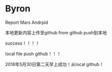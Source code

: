 # Byron
Report 
Mars Andrpid 

本地更新内容上传至github
from github push到本地

 success！！！！


local file push github！！！


2018年5月30日第二天早上成功！从local github！  
